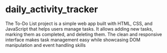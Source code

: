 # daily_activity_tracker
The To-Do List project is a simple web app built with HTML, CSS, and JavaScript that helps users manage tasks. It allows adding new tasks, marking them as completed, and deleting them. The clean and responsive interface makes task management easy while showcasing DOM manipulation and event handling skills
